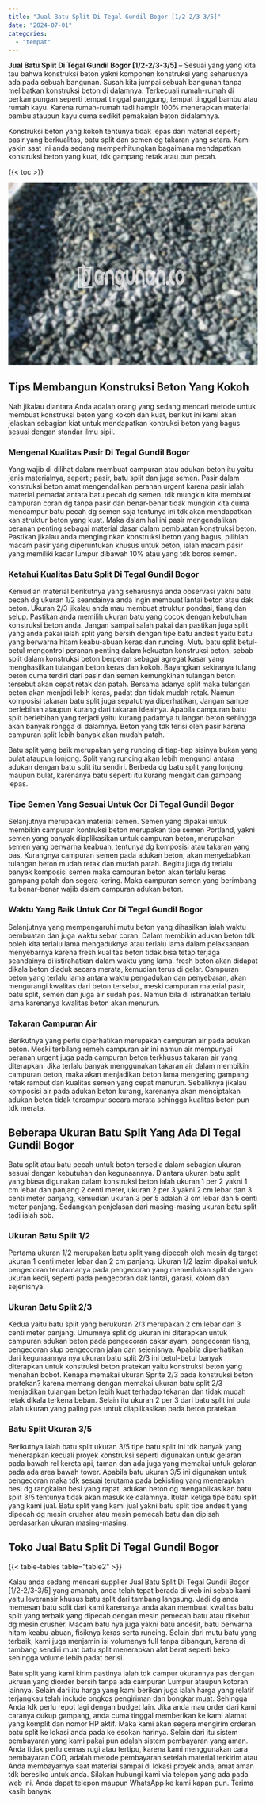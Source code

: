 ```yaml
---
title: "Jual Batu Split Di Tegal Gundil Bogor [1/2-2/3-3/5]"
date: "2024-07-01"
categories: 
  - "tempat"
---
```


**Jual Batu Split Di Tegal Gundil Bogor \[1/2-2/3-3/5\]** – Sesuai yang yang kita tau bahwa konstruksi beton yakni komponen konstruksi yang seharusnya ada pada sebuah bangunan. Susah kita jumpai sebuah bangunan tanpa melibatkan konstruksi beton di dalamnya. Terkecuali rumah-rumah di perkampungan seperti tempat tinggal panggung, tempat tinggal bambu atau rumah kayu. Karena rumah-rumah tadi hampir 100% menerapkan material bambu ataupun kayu cuma sedikit pemakaian beton didalamnya.

Konstruksi beton yang kokoh tentunya tidak lepas dari material seperti; pasir yang berkualitas, batu split dan semen dg takaran yang setara. Kami yakin saat ini anda sedang memperhitungkan bagaimana mendapatkan konstruksi beton yang kuat, tdk gampang retak atau pun pecah.

{{< toc >}}

![Jual Batu Split Di Tegal Gundil Bogor [1/2-2/3-3/5]](/images/jual-batu-split-12.png)

## Tips Membangun Konstruksi Beton Yang Kokoh

Nah jikalau diantara Anda adalah orang yang sedang mencari metode untuk membuat konstruksi beton yang kokoh dan kuat, berikut ini kami akan jelaskan sebagian kiat untuk mendapatkan kontruksi beton yang bagus sesuai dengan standar ilmu sipil.

### Mengenal Kualitas Pasir Di Tegal Gundil Bogor

Yang wajib di dilihat dalam membuat campuran atau adukan beton itu yaitu jenis materialnya, seperti; pasir, batu split dan juga semen. Pasir dalam konstruksi beton amat mengendalikan peranan urgent karena pasir ialah material pemadat antara batu pecah dg semen. tdk mungkin kita membuat campuran coran dg tanpa pasir dan benar-benar tidak mungkin kita cuma mencampur batu pecah dg semen saja tentunya ini tdk akan mendapatkan kan struktur beton yang kuat. Maka dalam hal ini pasir mengendalikan peranan penting sebagai material dasar dalam pembuatan konstruksi beton. Pastikan jikalau anda menginginkan konstruksi beton yang bagus, pilihlah macam pasir yang diperuntukan khusus untuk beton, ialah macam pasir yang memiliki kadar lumpur dibawah 10% atau yang tdk boros semen.

### Ketahui Kualitas Batu Split Di Tegal Gundil Bogor

Kemudian material berikutnya yang seharusnya anda observasi yakni batu pecah dg ukuran 1/2 seandainya anda ingin membuat lantai beton atau dak beton. Ukuran 2/3 jikalau anda mau membuat struktur pondasi, tiang dan selup. Pastikan anda memilih ukuran batu yang cocok dengan kebutuhan konstruksi beton anda. Jangan sampai salah pakai dan pastikan juga split yang anda pakai ialah split yang bersih dengan tipe batu andesit yaitu batu yang berwarna hitam keabu-abuan keras dan runcing. Mutu batu split betul-betul mengontrol peranan penting dalam kekuatan konstruksi beton, sebab split dalam konstruksi beton berperan sebagai agregat kasar yang menghasilkan tulangan beton keras dan kokoh. Bayangkan sekiranya tulang beton cuma terdiri dari pasir dan semen kemungkinan tulangan beton tersebut akan cepat retak dan patah. Bersama adanya split maka tulangan beton akan menjadi lebih keras, padat dan tidak mudah retak. Namun komposisi takaran batu split juga sepatutnya diperhatikan, Jangan sampe berlebihan ataupun kurang dari takaran idealnya. Apabila campuran batu split berlebihan yang terjadi yaitu kurang padatnya tulangan beton sehingga akan banyak rongga di dalamnya. Beton yang tdk terisi oleh pasir karena campuran split lebih banyak akan mudah patah.

Batu split yang baik merupakan yang runcing di tiap-tiap sisinya bukan yang bulat ataupun lonjong. Split yang runcing akan lebih mengunci antara adukan dengan batu split itu sendiri. Berbeda dg batu split yang lonjong maupun bulat, karenanya batu seperti itu kurang mengait dan gampang lepas.

### Tipe Semen Yang Sesuai Untuk Cor Di Tegal Gundil Bogor

Selanjutnya merupakan material semen. Semen yang dipakai untuk membikin campuran kontruksi beton merupakan tipe semen Portland, yakni semen yang banyak diaplikasikan untuk campuran beton, merupakan semen yang berwarna keabuan, tentunya dg komposisi atau takaran yang pas. Kurangnya campuran semen pada adukan beton, akan menyebabkan tulangan beton mudah retak dan mudah patah. Begitu juga dg terlalu banyak komposisi semen maka campuran beton akan terlalu keras gampang patah dan segera kering. Maka campuran semen yang berimbang itu benar-benar wajib dalam campuran adukan beton.

### Waktu Yang Baik Untuk Cor Di Tegal Gundil Bogor

Selanjutnya yang mempengaruhi mutu beton yang dihasilkan ialah waktu pembuatan dan juga waktu sebar coran. Dalam membikin adukan beton tdk boleh kita terlalu lama mengaduknya atau terlalu lama dalam pelaksanaan menyebarnya karena fresh kualitas beton tidak bisa tetap terjaga seandainya di istirahatkan dalam waktu yang lama. fresh beton akan didapat dikala beton diaduk secara merata, kemudian terus di gelar. Campuran beton yang terlalu lama antara waktu pengadukan dan penyebaran, akan mengurangi kwalitas dari beton tersebut, meski campuran material pasir, batu split, semen dan juga air sudah pas. Namun bila di istirahatkan terlalu lama karenanya kwalitas beton akan menurun.

### Takaran Campuran Air

Berikutnya yang perlu diperhatikan merupakan campuran air pada adukan beton. Meski terbilang remeh campuran air ini namun air mempunyai peranan urgent juga pada campuran beton terkhusus takaran air yang diterapkan. Jika terlalu banyak menggunakan takaran air dalam membikin campuran beton, maka akan menjadikan beton lama mengering gampang retak rambut dan kualitas semen yang cepat menurun. Sebaliknya jikalau komposisi air pada adukan beton kurang, karenanya akan menciptakan adukan beton tidak tercampur secara merata sehingga kualitas beton pun tdk merata.

## Beberapa Ukuran Batu Split Yang Ada Di Tegal Gundil Bogor

Batu split atau batu pecah untuk beton tersedia dalam sebagian ukuran sesuai dengan kebutuhan dan kegunaannya. Diantara ukuran batu split yang biasa digunakan dalam konstruksi beton ialah ukuran 1 per 2 yakni 1 cm lebar dan panjang 2 centi meter, ukuran 2 per 3 yakni 2 cm lebar dan 3 centi meter panjang, kemudian ukuran 3 per 5 adalah 3 cm lebar dan 5 centi meter panjang. Sedangkan penjelasan dari masing-masing ukuran batu split tadi ialah sbb.

### Ukuran Batu Split 1/2

Pertama ukuran 1/2 merupakan batu split yang dipecah oleh mesin dg target ukuran 1 centi meter lebar dan 2 cm panjang. Ukuran 1/2 lazim dipakai untuk pengecoran terutamanya pada pengecoran yang memerlukan split dengan ukuran kecil, seperti pada pengecoran dak lantai, garasi, kolom dan sejenisnya.

### Ukuran Batu Split 2/3

Kedua yaitu batu split yang berukuran 2/3 merupakan 2 cm lebar dan 3 centi meter panjang. Umumnya split dg ukuran ini diterapkan untuk campuran adukan beton pada pengecoran cakar ayam, pengecoran tiang, pengecoran slup pengecoran jalan dan sejenisnya. Apabila diperhatikan dari kegunaannya nya ukuran batu split 2/3 ini betul-betul banyak diterapkan untuk konstruksi beton pratekan yaitu konstruksi beton yang menahan bobot. Kenapa memakai ukuran Sprite 2/3 pada konstruksi beton pratekan? karena memang dengan memakai ukuran batu split 2/3 menjadikan tulangan beton lebih kuat terhadap tekanan dan tidak mudah retak dikala terkena beban. Selain itu ukuran 2 per 3 dari batu split ini pula ialah ukuran yang paling pas untuk diaplikasikan pada beton pratekan.

### Batu Split Ukuran 3/5

Berikutnya ialah batu split ukuran 3/5 tipe batu split ini tdk banyak yang menerapkan kecuali proyek konstruksi seperti digunakan untuk gelaran pada bawah rel kereta api, taman dan ada juga yang memakai untuk gelaran pada ada area bawah tower. Apabila batu ukuran 3/5 ini digunakan untuk pengecoran maka tdk sesuai terutama pada bekisting yang menerapkan besi dg rangkaian besi yang rapat, adukan beton dg mengaplikasikan batu split 3/5 tentunya tidak akan masuk ke dalamnya. Itulah ketiga tipe batu split yang kami jual. Batu split yang kami jual yakni batu split tipe andesit yang dipecah dg mesin crusher atau mesin pemecah batu dan dipisah berdasarkan ukuran masing-masing.

## Toko Jual Batu Split Di Tegal Gundil Bogor

{{< table-tables table="table2" >}}

Kalau anda sedang mencari supplier Jual Batu Split Di Tegal Gundil Bogor \[1/2-2/3-3/5\] yang amanah, anda telah tepat berada di web ini sebab kami yaitu leveransir khusus batu split dari tambang langsung. Jadi dg anda memesan batu split dari kami karenanya anda akan membuat kwalitas batu split yang terbaik yang dipecah dengan mesin pemecah batu atau disebut dg mesin crusher. Macam batu nya juga yakni batu andesit, batu berwarna hitam keabu-abuan, fisiknya keras serta runcing. Selain dari mutu batu yang terbaik, kami juga menjamin isi volumenya full tanpa dibangun, karena di tambang sendiri muat batu split menerapkan alat berat seperti beko sehingga volume lebih padat berisi.

Batu split yang kami kirim pastinya ialah tdk campur ukurannya pas dengan ukruan yang diorder bersih tanpa ada campuran Lumpur ataupun kotoran lainnya. Selain dari itu harga yang kami berikan juga ialah harga yang relatif terjangkau telah include ongkos pengiriman dan bongkar muat. Sehingga Anda tdk perlu repot lagi dengan budget lain. Jika anda mau order dari kami caranya cukup gampang, anda cuma tinggal memberikan ke kami alamat yang komplit dan nomor HP aktif. Maka kami akan segera mengirim orderan batu split ke lokasi anda pada ke esokan harinya. Selain dari itu sistem pembayaran yang kami pakai pun adalah sistem pembayaran yang aman. Anda tidak perlu cemas rugi atau tertipu, karena kami menggunakan cara pembayaran COD, adalah metode pembayaran setelah material terkirim atau Anda membayarnya saat material sampai di lokasi proyek anda, amat aman tdk beresiko untuk anda. Silakan hubungi kami via telepon yang ada pada web ini. Anda dapat telepon maupun WhatsApp ke kami kapan pun. Terima kasih banyak
